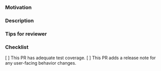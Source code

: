 ### Motivation

<!--

Which of the following best describes the motivation behind this PR?

  * This PR fixes a recognized bug. [Link to issue.]

  * This PR adds a known-desirable feature. [Link to issue.]

  * This PR fixes a previously unreported bug.

    [Describe the bug in detail, as if you were filing a bug report.]

  * This PR adds a feature that has not yet been specified.

    [Write a brief specification for the feature, including justification
     for its inclusion in Materialize, as if you were writing the original
     feature specification.]

   * This PR refactors existing code.

    [Describe what was wrong with the existing code, if it is not obvious.]

-->

### Description

<!--

Describe the contents of the PR briefly but completely.

If you write detailed commit messages, it is acceptable to copy/paste them
here, or write "see commit messages for details."

-->

### Tips for reviewer

<!--

Leave some tips for your reviewer, like:

    * The diff is much smaller if viewed with whitespace hidden.
    * [Some function/module/file] deserves extra attention.
    * [Some function/module/file] is pure code movement and only needs a skim.

Delete this section if no tips.

-->

### Checklist

[ ] This PR has adequate test coverage.
[ ] This PR adds a release note for any user-facing behavior changes.
